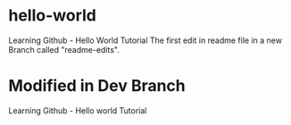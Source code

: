 # hello-world
Learning Github - Hello World Tutorial
The first edit in readme file in a new Branch called "readme-edits".

# Modified in Dev Branch
Learning Github - Hello world Tutorial